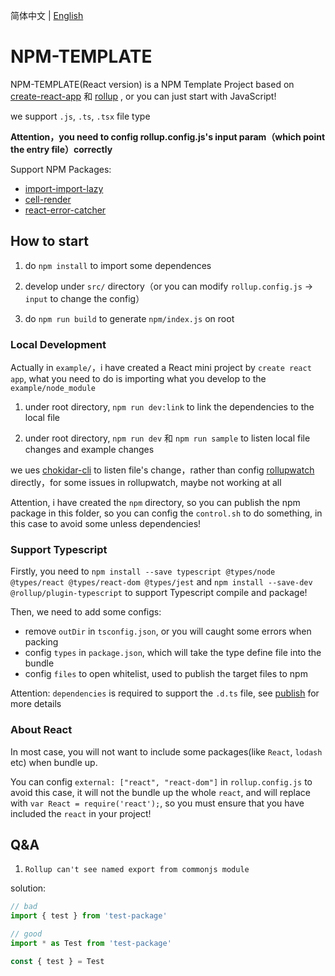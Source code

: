 简体中文 | [English](./README.md)

# NPM-TEMPLATE

NPM-TEMPLATE(React version) is a NPM Template Project based on [create-react-app](https://reactjs.org/docs/create-a-new-react-app.html) 和 [rollup](https://rollupjs.org/guide/en/) , or you can just start with JavaScript!

we support `.js`, `.ts`, `.tsx` file type

**Attention，you need to config rollup.config.js's input param（which point the entry file）correctly**

Support NPM Packages:

- [import-import-lazy](https://www.npmjs.com/package/react-import-lazy)
- [cell-render](https://www.npmjs.com/package/cell-render)
- [react-error-catcher](https://www.npmjs.com/package/react-error-catcher)


## How to start

1. do `npm install` to import some dependences

2. develop under `src/` directory（or you can modify `rollup.config.js` -> `input` to change the config）

3. do `npm run build` to generate `npm/index.js` on root


### Local Development

Actually in `example/`，i have created a React mini project by `create react app`, what you need to do is importing what you develop to the `example/node_module`

1. under root directory, `npm run dev:link` to link the dependencies to the local file

2. under root directory, `npm run dev` 和 `npm run sample` to listen local file changes and example changes

we ues [chokidar-cli](https://github.com/kimmobrunfeldt/chokidar-cli) to listen file's change，rather than config [rollupwatch](https://rollupjs.org/guide/en/#rollupwatch) directly，for some issues in rollupwatch, maybe not working at all

Attention, i have created the `npm` directory, so you can publish the npm package in this folder, so you can config the `control.sh` to do something, in this case to avoid some unless dependencies!

### Support Typescript

Firstly, you need to `npm install --save typescript @types/node @types/react @types/react-dom @types/jest` and `npm install --save-dev @rollup/plugin-typescript` to support Typescript compile and package!

Then, we need to add some configs:
- remove `outDir` in `tsconfig.json`, or you will caught some errors when packing
- config `types` in `package.json`, which will take the type define file into the bundle
- config `files` to open whitelist, used to publish the target files to npm

Attention: `dependencies` is required to support the `.d.ts` file, see [publish](https://www.tslang.cn/docs/handbook/declaration-files/publishing.html) for more details


### About React

In most case, you will not want to include some packages(like `React`, `lodash` etc) when bundle up.

You can config `external: ["react", "react-dom"]` in `rollup.config.js` to avoid this case, it will not the bundle up the whole `react`, and will replace with `var React = require('react');`, so you must ensure that you have included the `react` in your project! 



## Q&A

1. `Rollup can't see named export from commonjs module`

solution:

```javascript
// bad
import { test } from 'test-package'

// good
import * as Test from 'test-package'

const { test } = Test
```